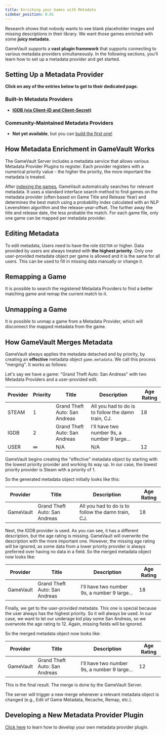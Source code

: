 ```yaml
---
title: Enriching your Games with Metadata
sidebar_position: 0.01
---
```


Research shows that nobody wants to see blank placeholder images and missing descriptions in their library. We want those games enriched with some **juicy metadata**.

GameVault supports a **vast plugin framework** that supports connecting to various metadata providers simultaneously. In the following sections, you'll learn how to set up a metadata provider and get started.

## Setting Up a Metadata Provider

**Click on any of the entries below to get to their dedicated page.**

### Built-In Metadata Providers

- [**IGDB (via Client-ID and Client-Secret)**](./provider-igdb.md)

### Community-Maintained Metadata Providers

- **Not yet available**, but you can [build the first one!](#developing-a-new-metadata-provider-plugin)

## How Metadata Enrichment in GameVault Works

The GameVault Server includes a metadata service that allows various Metadata Provider Plugins to register. Each provider registers with a numerical priority value - the higher the priority, the more important the metadata is treated.

After [indexing the games](../indexing), GameVault automatically searches for relevant metadata. It uses a standard interface search method to find games on the metadata provider (often based on Game Title and Release Year) and determines the best match using a probability index calculated with an NLP Levenshtein algorithm and the release-year-offset. The further away the title and release date, the less probable the match. For each game file, only one game can be mapped per metadata provider.

## Editing Metadata

To edit metadata, Users need to have the role `EDITOR` or higher. Data provided by users are always treated with **the highest priority**. Only one user-provided metadata object per game is allowed and it is the same for all users. This can be used to fill in missing data manually or change it.

## Remapping a Game

It is possible to search the registered Metadata Providers to find a better matching game and remap the current match to it.

## Unmapping a Game

It is possible to unmap a game from a Metadata Provider, which will disconnect the mapped metadata from the game.

## How GameVault Merges Metadata

GameVault always applies the metadata detached and by priority, by creating an **effective** metadata object `game.metadata`. We call this process "merging". It works as follows:

Let's say we have a game: "Grand Theft Auto: San Andreas" with two Metadata Providers and a user-provided edit.

| Provider | Priority | Title                         | Description                                        | Age Rating |
| -------- | -------- | ----------------------------- | -------------------------------------------------- | ---------- |
| STEAM    | 1        | Grand Theft Auto: San Andreas | All you had to do is to follow the damn train, CJ. | 18         |
| IGDB     | 2        | Grand Theft Auto: San Andreas | I'll have two number 9s, a number 9 large...       |            |
| USER     | ∞        | N/A                           | N/A                                                | 12         |

GameVault begins creating the "effective" metadata object by starting with the lowest priority provider and working its way up. In our case, the lowest priority provider is Steam with a priority of 1.

So the generated metadata object initially looks like this:

| Provider  | Title                         | Description                                        | Age Rating |
| --------- | ----------------------------- | -------------------------------------------------- | ---------- |
| GameVault | Grand Theft Auto: San Andreas | All you had to do is to follow the damn train, CJ. | 18         |

Next, the IGDB provider is used. As you can see, it has a different description, but the age rating is missing. GameVault will overwrite the description with the more important one. However, the missing age rating will be ignored, as some data from a lower priority provider is always preferred over having no data in a field. So the merged metadata object now looks like:

| Provider  | Title                         | Description                                  | Age Rating |
| --------- | ----------------------------- | -------------------------------------------- | ---------- |
| GameVault | Grand Theft Auto: San Andreas | I'll have two number 9s, a number 9 large... | 18         |

Finally, we get to the user-provided metadata. This one is special because the user always has the highest priority. So it will always be used. In our case, we want to let our underage kid play some San Andreas, so we overwrote the age rating to 12. Again, missing fields will be ignored.

So the merged metadata object now looks like:

| Provider  | Title                         | Description                                  | Age Rating |
| --------- | ----------------------------- | -------------------------------------------- | ---------- |
| GameVault | Grand Theft Auto: San Andreas | I'll have two number 9s, a number 9 large... | 12         |

This is the final result. The merge is done by the GameVault Server.

The server will trigger a new merge whenever a relevant metadata object is changed (e.g., Edit of Game Metadata, Recache, Remap, etc.).

## Developing a New Metadata Provider Plugin

[Click here](../plugins.md) to learn how to develop your own metadata provider plugin.
